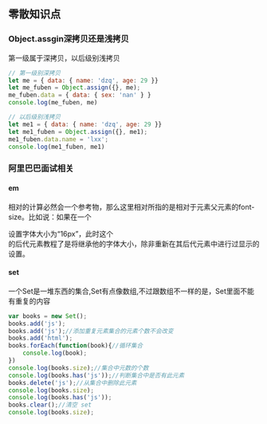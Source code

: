 ## 零散知识点

### Object.assgin深拷贝还是浅拷贝
第一级属于深拷贝，以后级别浅拷贝

```javascript
// 第一级别深拷贝
let me = { data: { name: 'dzq', age: 29 }}
let me_fuben = Object.assign({}, me);
me_fuben.data = { data: { sex: 'nan' } }
console.log(me_fuben, me)

// 以后级别浅拷贝
let me1 = { data: { name: 'dzq', age: 29 }}
let me1_fuben = Object.assign({}, me1);
me1_fuben.data.name = 'lxx';
console.log(me1_fuben, me1)
```
### 阿里巴巴面试相关
#### em
相对的计算必然会一个参考物，那么这里相对所指的是相对于元素父元素的font-size。比如说：如果在一个<div>设置字体大小为“16px”，此时这个<div>的后代元素教程了是将继承他的字体大小，除非重新在其后代元素中进行过显示的设置。

#### set
一个Set是一堆东西的集合,Set有点像数组,不过跟数组不一样的是，Set里面不能有重复的内容
```javascript
var books = new Set();
books.add('js');
books.add('js');//添加重复元素集合的元素个数不会改变
books.add('html');
books.forEach(function(book){//循环集合
    console.log(book);
})
console.log(books.size);//集合中元数的个数
console.log(books.has('js'));//判断集合中是否有此元素
books.delete('js');//从集合中删除此元素
console.log(books.size);
console.log(books.has('js'));
books.clear();//清空 set
console.log(books.size);
```

#### 


